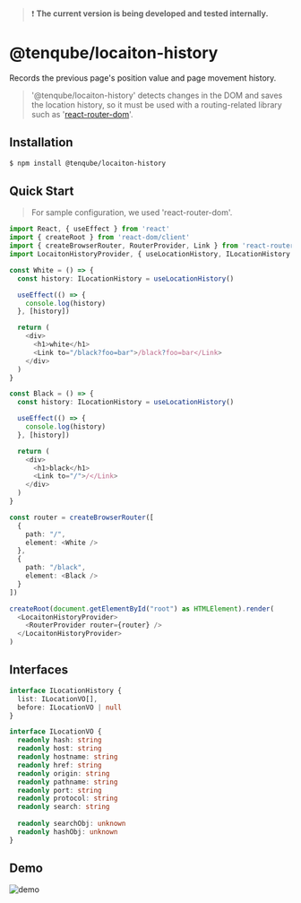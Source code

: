 >❗ __The current version is being developed and tested internally.__

# @tenqube/locaiton-history
Records the previous page's position value and page movement history.

> '@tenqube/locaiton-history' detects changes in the DOM and saves the location history, so it must be used with a routing-related library such as '[react-router-dom](https://github.com/remix-run/react-router)'.


## Installation
```sh
$ npm install @tenqube/locaiton-history
```

## Quick Start
> For sample configuration, we used 'react-router-dom'.
```ts
import React, { useEffect } from 'react'
import { createRoot } from 'react-dom/client'
import { createBrowserRouter, RouterProvider, Link } from 'react-router-dom'
import LocaitonHistoryProvider, { useLocationHistory, ILocationHistory } from '@tenqube/locaiton-history'

const White = () => {
  const history: ILocationHistory = useLocationHistory()

  useEffect(() => {
    console.log(history)
  }, [history])

  return (
    <div>
      <h1>white</h1>
      <Link to="/black?foo=bar">/black?foo=bar</Link>
    </div>
  )
}

const Black = () => {
  const history: ILocationHistory = useLocationHistory()

  useEffect(() => {
    console.log(history)
  }, [history])

  return (
    <div>
      <h1>black</h1>
      <Link to="/">/</Link>
    </div>
  )
}

const router = createBrowserRouter([
  {
    path: "/",
    element: <White />
  },
  {
    path: "/black",
    element: <Black />
  }
])

createRoot(document.getElementById("root") as HTMLElement).render(
  <LocaitonHistoryProvider>
    <RouterProvider router={router} />
  </LocaitonHistoryProvider>
)
```

## Interfaces
```ts
interface ILocationHistory {
  list: ILocationVO[],
  before: ILocationVO | null
}
```

```ts
interface ILocationVO {
  readonly hash: string
  readonly host: string
  readonly hostname: string
  readonly href: string
  readonly origin: string
  readonly pathname: string
  readonly port: string
  readonly protocol: string
  readonly search: string
  
  readonly searchObj: unknown
  readonly hashObj: unknown
}
```

## Demo
![demo](https://images.tenqube.com/labs/location-history-demo.png)